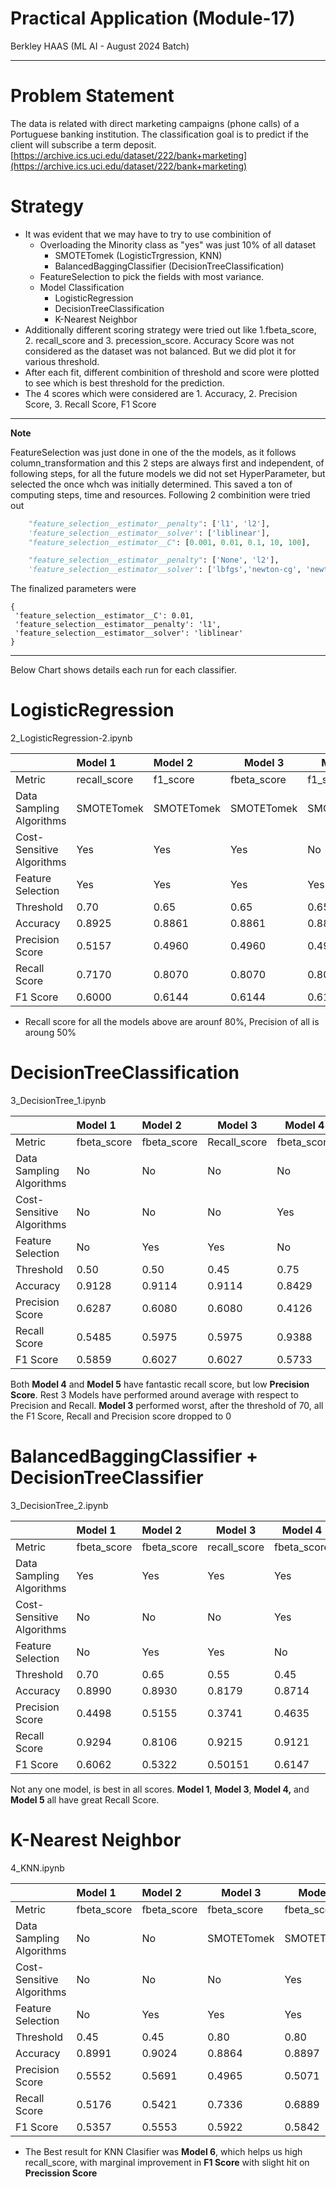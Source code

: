# Practical Application (Module-17)
Berkley HAAS (ML AI - August 2024 Batch)

---

# Problem Statement
The data is related with direct marketing campaigns (phone calls) of a Portuguese banking institution. The classification goal is to predict if the client will subscribe a term deposit.<br>
[https://archive.ics.uci.edu/dataset/222/bank+marketing](https://archive.ics.uci.edu/dataset/222/bank+marketing)


# Strategy

- It was evident that we may have to try to use combinition of 
  - Overloading the Minority class as "yes" was just 10% of all dataset
    - SMOTETomek (LogisticTrgression, KNN)
    - BalancedBaggingClassifier (DecisionTreeClassification)
  - FeatureSelection to pick the fields with most variance.
  - Model Classification
    - LogisticRegression
    - DecisionTreeClassification 
    - K-Nearest Neighbor
- Additionally different scoring strategy were tried out like 1.fbeta_score, 2. recall_score and 3. precession_score. Accuracy Score was not considered as the dataset was not balanced. But we did plot it for various threshold.
- After each fit, different combinition of threshold and score were plotted to see which is best threshold for the prediction.
- The 4 scores which were considered are 1. Accuracy, 2. Precision Score, 3. Recall Score, F1 Score

---

**Note**

FeatureSelection was just done in one of the the models, as it follows column_transformation and this 2 steps are always first and   independent, of following steps, for all the future models we did not set HyperParameter, but selected the once whch was initially determined. This saved a ton of computing steps, time and resources. Following 2 combinition were tried out

```python
    "feature_selection__estimator__penalty": ['l1', 'l2'],
    'feature_selection__estimator__solver': ['liblinear'],
    "feature_selection__estimator__C": [0.001, 0.01, 0.1, 10, 100],    
```

```python
    "feature_selection__estimator__penalty": ['None', 'l2'],
    'feature_selection__estimator__solver': ['lbfgs','newton-cg', 'newton-cholesky'],
```

The finalized parameters were

```text
{
 'feature_selection__estimator__C': 0.01,
 'feature_selection__estimator__penalty': 'l1',
 'feature_selection__estimator__solver': 'liblinear'
}
```

---

Below Chart shows details each run for each classifier.

# LogisticRegression

2_LogisticRegression-2.ipynb

|                           | Model 1      | Model 2    | Model 3     | Model 4    | Model 5    | Model 6    |
| :------------------------ | :----------- | :--------- | ----------- | ---------- | ---------- | ---------- |
| Metric                    | recall_score | f1_score   | fbeta_score | f1_score   | f1_score   | f1_score   |
| Data Sampling Algorithms  | SMOTETomek   | SMOTETomek | SMOTETomek  | SMOTETomek | SMOTETomek | SMOTETomek |
| Cost-Sensitive Algorithms | Yes          | Yes        | Yes         | No         | No         | Yes        |
| Feature Selection         | Yes          | Yes        | Yes         | Yes        | No         | No         |
| Threshold                 | 0.70         | 0.65       | 0.65        | 0.65       | 0.65       | 0.65       |
| Accuracy                  | 0.8925       | 0.8861     | 0.8861      | 0.8861     | 0.8841     | 0.8841     |
| Precision Score           | 0.5157       | 0.4960     | 0.4960      | 0.4960     | 0.4904     | 0.4904     |
| Recall Score              | 0.7170       | 0.8070     | 0.8070      | 0.8070     | 0.7991     | 0.7991     |
| F1 Score                  | 0.6000       | 0.6144     | 0.6144      | 0.6144     | 0.6078     | 0.6078     |

- Recall score for all the models above are arounf 80%, Precision of all is aroung 50%

# DecisionTreeClassification

3_DecisionTree_1.ipynb

|                           | Model 1     | Model 2     | Model 3      | Model 4     | Model 5     |
| :------------------------ | :---------- | :---------- | ------------ | ----------- | ----------- |
| Metric                    | fbeta_score | fbeta_score | Recall_score | fbeta_score | fbeta_score |
| Data Sampling Algorithms  | No          | No          | No           | No          | No          |
| Cost-Sensitive Algorithms | No          | No          | No           | Yes         | Yes         |
| Feature Selection         | No          | Yes         | Yes          | No          | Yes         |
| Threshold                 | 0.50        | 0.50        | 0.45         | 0.75        | 0.77        |
| Accuracy                  | 0.9128      | 0.9114      | 0.9114       | 0.8429      | 0.8385      |
| Precision Score           | 0.6287      | 0.6080      | 0.6080       | 0.4126      | 0.4065      |
| Recall Score              | 0.5485      | 0.5975      | 0.5975       | 0.9388      | 0.9488      |
| F1 Score                  | 0.5859      | 0.6027      | 0.6027       | 0.5733      | 0.5692      |

Both **Model 4** and **Model 5** have fantastic recall score, but low **Precision Score**. Rest 3 Models have performed around average with respect to Precision and Recall. **Model 3** performed worst, after the threshold of 70, all the F1 Score, Recall and Precision score dropped to 0



# BalancedBaggingClassifier + DecisionTreeClassifier

3_DecisionTree_2.ipynb

|                           | Model 1     | Model 2     | Model 3      | Model 4     | Model 5     | Model 6         |
| :------------------------ | :---------- | :---------- | ------------ | ----------- | ----------- | --------------- |
| Metric                    | fbeta_score | fbeta_score | recall_score | fbeta_score | fbeta_score | precision_score |
| Data Sampling Algorithms  | Yes         | Yes         | Yes          | Yes         | Yes         | Yes             |
| Cost-Sensitive Algorithms | No          | No          | No           | Yes         | Yes         | Yes             |
| Feature Selection         | No          | Yes         | Yes          | No          | Yes         | Yes             |
| Threshold                 | 0.70        | 0.65        | 0.55         | 0.45        | 0.45        | 0.40            |
| Accuracy                  | 0.8990      | 0.8930      | 0.8179       | 0.8714      | 0.8674      | 0.9059          |
| Precision Score           | 0.4498      | 0.5155      | 0.3741       | 0.4635      | 0.4549      | 0.5718          |
| Recall Score              | 0.9294      | 0.8106      | 0.9215       | 0.9121      | 0.9049      | 0.6501          |
| F1 Score                  | 0.6062      | 0.5322      | 0.50151      | 0.6147      | 0.6054      | 0.6084          |

Not any one model, is best in all scores. **Model 1**, **Model 3**, **Model 4,** and **Model 5** all have great Recall Score.  



# K-Nearest Neighbor

4_KNN.ipynb

|                           | Model 1     | Model 2     | Model 3     | Model 4     | Model 5      | Model 6    |
| :------------------------ | :---------- | :---------- | ----------- | ----------- | ------------ | ---------- |
| Metric                    | fbeta_score | fbeta_score | fbeta_score | fbeta_score | recall_score | f1_score   |
| Data Sampling Algorithms  | No          | No          | SMOTETomek  | SMOTETomek  | SMOTETomek   | SMOTETomek |
| Cost-Sensitive Algorithms | No          | No          | No          | Yes         | Yes          | Yes        |
| Feature Selection         | No          | Yes         | Yes         | Yes         | Yes          | Yes        |
| Threshold                 | 0.45        | 0.45        | 0.80        | 0.80        | 0.75         | 0.70       |
| Accuracy                  | 0.8991      | 0.9024      | 0.8864      | 0.8897      | 0.8830       | 0.8750     |
| Precision Score           | 0.5552      | 0.5691      | 0.4965      | 0.5071      | 0.4873       | 0.4677     |
| Recall Score              | 0.5176      | 0.5421      | 0.7336      | 0.6889      | 0.7760       | 0.8092     |
| F1 Score                  | 0.5357      | 0.5553      | 0.5922      | 0.5842      | 0.5987       | 0.5928     |

- The Best result for KNN Clasifier was **Model 6**, which helps us high recall_score, with marginal improvement in **F1 Score** with slight hit on **Precission Score**

